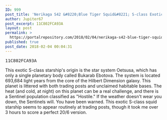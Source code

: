 ```yaml
---
ID: 999
post_title: 'Nerikaga S42 &#8220;Blue Tiger Squid&#8221; S-class Exotic Starship'
author: Jupiter67
post_excerpt: 11C802FCA93A
layout: post
permalink: >
  https://portalrepository.com/2018/02/04/nerikaga-s42-blue-tiger-squid-s-class-exotic-starship/
published: true
post_date: 2018-02-04 00:04:31
---
```

<pre>11C802FCA93A</pre>
This exotic S-class starship's origin is the star system Oetsusa, which has only a single planetary body called Bukarab Ebotova. The system is located 693,684 light years from the core of the Hilbert Dimension galaxy. This planet is littered with both trading posts and unclaimed habitable bases. The heat (and cold, at night) on this planet can be a real challenge, and there is a Sentinel population classified as "Hostile." If the weather doesn't wear you down, the Sentinels will. You have been warned. This exotic S-class squid starship seems to appear routinely at trading posts, though it took me over 3 hours to score a perfect 20/6 version.